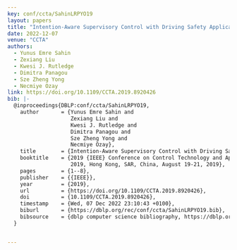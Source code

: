```yaml
---
key: conf/ccta/SahinLRPYO19
layout: papers
title: "Intention-Aware Supervisory Control with Driving Safety Applications."
date: 2022-12-07
venue: "CCTA"
authors:
  - Yunus Emre Sahin
  - Zexiang Liu
  - Kwesi J. Rutledge
  - Dimitra Panagou
  - Sze Zheng Yong
  - Necmiye Ozay
link: https://doi.org/10.1109/CCTA.2019.8920426
bib: |-
  @inproceedings{DBLP:conf/ccta/SahinLRPYO19,
    author       = {Yunus Emre Sahin and
                    Zexiang Liu and
                    Kwesi J. Rutledge and
                    Dimitra Panagou and
                    Sze Zheng Yong and
                    Necmiye Ozay},
    title        = {Intention-Aware Supervisory Control with Driving Safety Applications},
    booktitle    = {2019 {IEEE} Conference on Control Technology and Applications, {CCTA}
                    2019, Hong Kong, SAR, China, August 19-21, 2019},
    pages        = {1--8},
    publisher    = {{IEEE}},
    year         = {2019},
    url          = {https://doi.org/10.1109/CCTA.2019.8920426},
    doi          = {10.1109/CCTA.2019.8920426},
    timestamp    = {Wed, 07 Dec 2022 23:10:43 +0100},
    biburl       = {https://dblp.org/rec/conf/ccta/SahinLRPYO19.bib},
    bibsource    = {dblp computer science bibliography, https://dblp.org}
  }


---
```

